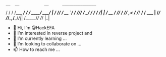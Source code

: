
    __  __           __      _______________ 
   / / / /___ ______/ /__   / ____/ ____/   |
  / /_/ / __ `/ ___/ //_/  / __/ / /_  / /| |
 / __  / /_/ / /__/ ,<    / /___/ __/ / ___ |
/_/ /_/\__,_/\___/_/|_|  /_____/_/   /_/  |_|
                                             

- 👋 Hi, I’m @HackEFA
- 👀 I’m interested in reverse project and 
- 🌱 I’m currently learning ...
- 💞️ I’m looking to collaborate on ...
- 📫 How to reach me ...


<!---
HackEFA/HackEFA is a ✨ special ✨ repository because its `README.md` (this file) appears on your GitHub profile.
You can click the Preview link to take a look at your changes.
--->
